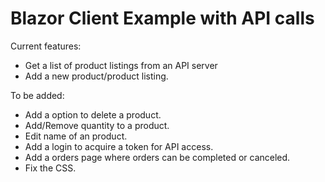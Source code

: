 # Blazor Client Example with API calls

Current features:

- Get a list of product listings from an API server
- Add a new product/product listing.

To be added:
  - Add a option to delete a product.
  - Add/Remove quantity to a product.
  - Edit name of an product.
  - Add a login to acquire a token for API access.
  - Add a orders page where orders can be completed or canceled.
  - Fix the CSS.
